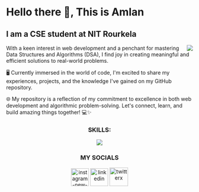 # Hello there 👋, This is Amlan
## I am a CSE student at NIT Rourkela
<img align="right" src="https://img.freepik.com/premium-vector/software-development-programming-language-coding_284092-33.jpg">

 With a keen interest in web development and a penchant for mastering Data Structures and Algorithms (DSA), I find joy in creating meaningful and efficient solutions to real-world problems.

🖥️ Currently immersed in the world of code, I'm excited to share my experiences, projects, and the knowledge I've gained on my GitHub repository. 

🌐 My repository is a reflection of my commitment to excellence in both web development and algorithmic problem-solving. Let's connect, learn, and build amazing things together! 💻✨

<h3 align="center">SKILLS:</h3>
<p align="center">
  <a href="https://skillicons.dev">
    <img src="https://skillicons.dev/icons?i=c,cpp,html,css,tailwind,js,react,nextjs,github&perline=5" />
  </a>
</p>
<h3 align="center">MY SOCIALS</h3>
<p align="center">
<a href="https://www.instagram.com/amlan_sarangi23/" target="blank" ><img width="48" height="48" src="https://img.icons8.com/color/48/instagram-new--v1.png" alt="instagram-new--v1"/></a>
<a href="https://www.linkedin.com/in/amlan-sarangi-a0236125b/" target="blank" ><img width="48" height="48" src="https://img.icons8.com/color/48/linkedin.png" alt="linkedin"/></a>
<a href="https://twitter.com/AmlanSarangi3" target="blank" ><img width="50" height="50" src="https://img.icons8.com/ios-filled/50/FFFFFF/twitterx.png" alt="twitterx"/></a>

